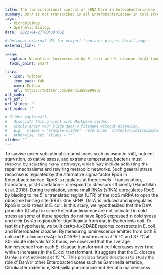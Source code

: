 ```yaml
---
title: The transcriptional control of sRNA DsrA in Enterobacteriaceae
summary: DsrA is not transcribed in all Enterobacteriaceae in cold stress.
tags:
  - Microbiology
  - Synthetic Biology
date: '2022-04-27T00:00:00Z'

# Optional external URL for project (replaces project detail page).
external_link: ''

image:
  caption: Normalized luminescence by E. coli and E. cloacae dsrAp-luxCDABE-transformants. 
  focal_point: Smart

links:
  - icon: twitter
    icon_pack: fab
    name: Follow
    url: https://twitter.com/DennisW59999939
url_code: ''
url_pdf: ''
url_slides: ''
url_video: ''

# Slides (optional).
#   Associate this project with Markdown slides.
#   Simply enter your slide deck's filename without extension.
#   E.g. `slides = "example-slides"` references `content/slides/example-slides.md`.
#   Otherwise, set `slides = ""`.
slides: ""
---
```


To survive under suboptimal circumstances such as osmotic shift, nutrient starvation, oxidative stress, and extreme temperature, bacteria must respond by adjusting many pathways, which may include activating the repair mechanisms and rewiring metabolic networks. Such general stress response is regulated by the alternative sigma factor RpoS in Enterobacteriaceae. RpoS is regulated at three levels – transcription, translation, post-translation – to respond to stressors efficiently (Hamdallah et al. 2018). During translation, some small RNAs (sRNA) upregulates RpoS by binding to the 5’ untranslated region (UTR) of the rpoS mRNA to open the ribosome binding site (RBS). One sRNA, DsrA, is induced and upregulates RpoS in cold stress in E. coli. In this study, we hypothesized that the DsrA promoter (DsrAp) in some Enterobacteriaceae are not activated in cold stress as some of these species do not have RpoS expressed in cold stress and their DsrAp region differ significantly from that in Escherichia coli. To test this hypothesis, we built dsrAp-luxCDABE reporter constructs in E. coli and Enterobacter cloacae. By measuring luminescence emitted from both E. coli and E. cloacae dsrAp-luxCDABE transformants at 15 °C and 37 °C at 30-minute intervals for 3 hours, we observed that the average luminescence from each E. cloacae transformant cell decreases over time while it increases in the E. coli transformant. It suggests that the E. cloacae DsrAp is not activated at 15 °C. This provides future directions to study the role of DsrA in other Enterobacteriaceae such as Samonella enterica, Citrobacter rodentium, Klebsiella pneumoniae and Serratia marcenscens.  